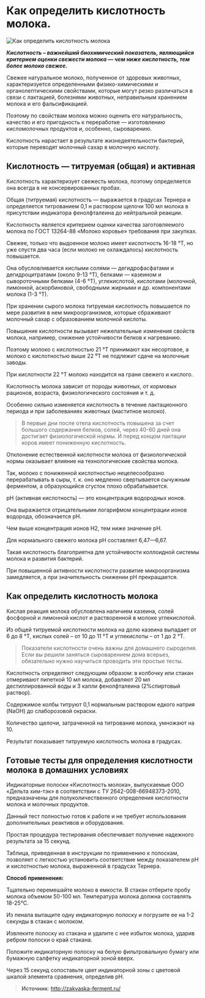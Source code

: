 # Как определить кислотность молока.

![Как определить кислотность молока](/images/Kulinar/Chesse/kislotnost-moloka.jpg 'Как определить кислотность молока')

_**Кислотность – важнейший биохимический показатель, являющийся критерием оценки свежести молока — чем ниже кислотность, тем более молоко свежее.**_

Свежее натуральное молоко, полученное от здоровых животных, характеризуется определенными физико-химическими и органолептическими свойствами, которые могут резко различаться в связи с лактацией, болезнями животных, неправильным хранением молока и его фальсификацией.

Поэтому по свойствам молока можно оценить его натуральность, качество и его пригодность к переработке — изготовлению кисломолочных продуктов и, особенно, сыроварению.

Кислотность нарастает в результате жизнедеятельности бактерий, которые переводят молочный сахар в молочную кислоту.

## Кислотность — титруемая (общая) и активная

Кислотность характеризует свежесть молока, поэтому определяется она всегда в не консервированных пробах.

Общая (титруемая) кислотность — выражается в градусах Тернера и определяется титрованием 0,1 н раствором щелочи 100 мл молока в присутствии индикатора фенолфталеина до нейтральной реакции.

Кислотность является критерием оценки качества заготовляемого молока по ГОСТ 13264-88 «Молоко коровье» требования при закупках.

Свежее, только что выдоенное молоко имеет кислотность 16-18 °Т, но уже спустя два часа (если молоко не охлаждалось) кислотность повышается.

Она обусловливается кислыми солями — дегидрофасфатами и дегидроцитратами (около 9-13 °Т), белками — казеином и сывороточными белками (4-6 °Т), углекислотой, кислотами (молочной, лимонной, аскорбиновой, свободными жирными и др. компонентами молока (1-3 °Т).

При хранении сырого молока титруемая кислотность повышается по мере развития в нем микроорганизмов, которые сбраживают молочный сахар с образованием молочной кислоты.

Повышение кислотности вызывает нежелательные изменения свойств молока, например, снижение устойчивости белков к нагреванию.

Поэтому молоко с кислотностью 21 °Т принимают как несортовое, а молоко с кислотностью выше 22 ⁰Т не подлежит сдаче на молочные заводы.

При кислотности 22 °Т молоко находится на грани свежего и кислого.

Кислотность молока зависит от породы животных, от кормовых рационов, возраста, физиологического состояния и т. д.

Особенно сильно изменяется кислотность в течение лактационного периода и при заболеваниях животных (маститное молоко).

> В первые дни после отела кислотность повышена за счет большого содержания белков, солей, через 40-60 дней она достигает физиологической нормы. И перед концом лактации коров имеет пониженную кислотность.

Отклонение естественной кислотности молока от физиологической нормы оказывает влияние на технологические свойства молока.

Так, молоко с пониженной кислотностью нецелесообразно перерабатывать в сыры, т. к. оно медленно свертывается сычужным ферментом, а образующийся сгусток плохо обрабатывается.

рН (активная кислотность) — это концентрация водородных ионов.

Она выражается отрицательными логарифмом концентрации ионов водорода, обозначается рН.

Чем выше концентрация ионов Н2, тем ниже значение рН.

Для нормального свежего молока рН составляет 6,47—6,67.

Такая кислотность благоприятна для устойчивости коллоидной системы молока и развития бактерий.

При повышенной активности кислотности развитие микроорганизма замедляется, а при значительность снижении рН прекращается.

## Как определить кислотность молока

Кислая реакция молока обусловлена наличием казеина, солей фосфорной и лимонной кислот и растворенной в молоке углекислотой.

Из общей титруемой кислотности молока на долю казеина выпадает от 6 до 8 °Т, кислых солей – от 10 до 11 °Т и углекислоты – от 1 до 2 °Т.

> Показатели кислотности очень важны для домашнего сыроделия. Если вы решили заняться сыроварением дома всерьез, обязательно нужно научиться проводить эти простые тесты.

Кислотность определяют следующим образом: в колбочку или стакан отмеривают пипеткой 10 мл молока, добавляют 20 мл дестиллированной воды и 3 капли фенолфталеина (2%спиртовый раствор).

Содержимое колбы титруют 0,1 нормальным раствором едкого натрия (NaOH) до слаборозовой окраски.

Количество щелочи, затраченной на титрование молока, умножают на 10.

Результат показывает титруемую кислотность молока в градусах.

## Готовые тесты для определения кислотности молока в домашних условиях

Индикаторные полоски «Кислотность молока», выпускаемые ООО «Дельта хим-тэк» в соответствии с ТУ 2642-008-66948373-2010, предназначены для полуколичественного определения кислотности молока и молочных продуктов.

Данный тест полностью готов к работе и не требует использования дополнительных реактивов и оборудования.

Простая процедура тестирования обеспечивает получение надежного результата за 15 секунд.

Таблица, приведенная в инструкции по применению к полоскам, позволяет с легкостью установить соответствие между показателем рН и кислотностью молока, выраженной в градусах Тернера.

**Способ применения:**

Тщательно перемешайте молоко в емкости. В стакан отберите пробу молока объемом 50-100 мл. Температура молока должна составлять 18-25°C.

Из пенала вытащите одну индикаторную полоску и погрузите ее на 1-2 секунды в стакан с молоком.

Извлеките полоску из стакана и удалите с нее избыток молока, ударив ребром полоски о край стакана.

Положите индикаторную полоску на белую фильтровальную бумагу или бумажную салфетку индикаторной зоной вверх.

Через 15 секунд сопоставьте цвет индикаторной зоны с цветовой шкалой элемента сравнения, определив рН.

> **Источник**: http://zakvaska-ferment.ru/
